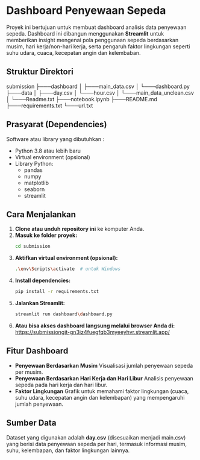 # Dashboard Penyewaan Sepeda
Proyek ini bertujuan untuk membuat dashboard analisis data penyewaan sepeda. Dashboard ini dibangun menggunakan **Streamlit** untuk memberikan insight mengenai pola penggunaan sepeda berdasarkan musim, hari kerja/non-hari kerja, serta pengaruh faktor lingkungan seperti suhu udara, cuaca, kecepatan angin dan kelembaban.

## Struktur Direktori
submission
├───dashboard
│   ├───main_data.csv
│   └───dashboard.py
├───data
│   ├───day.csv
│   └───hour.csv
│   └───main_data_unclean.csv
│   └───Readme.txt
├───notebook.ipynb
├───README.md
├───requirements.txt
└───url.txt


## Prasyarat (Dependencies)
Software atau library yang dibutuhkan :
- Python 3.8 atau lebih baru
- Virtual environment (opsional)
- Library Python:
    - pandas
    - numpy
    - matplotlib
    - seaborn
    - streamlit


## Cara Menjalankan

1. **Clone atau unduh repository ini** ke komputer Anda.
2. **Masuk ke folder proyek:**
   ```bash
   cd submission
   ```
3. **Aktifkan virtual environment (opsional):**
   ```bash
   .\env\Scripts\activate  # untuk Windows
   ```
4. **Install dependencies:**
   ```bash
   pip install -r requirements.txt
   ```
5. **Jalankan Streamlit:**
   ```bash
   streamlit run dashboard\dashboard.py
   ```
6. **Atau bisa akses dashboard langsung melalui browser Anda di:** https://submissiongit-gn3iz4fuegfqb3myeeyhvr.streamlit.app/
   


## Fitur Dashboard

- **Penyewaan Berdasarkan Musim**
  Visualisasi jumlah penyewaan sepeda per musim.
- **Penyewaan Berdasarkan Hari Kerja dan Hari Libur**
  Analisis penyewaan sepeda pada hari kerja dan hari libur.
- **Faktor Lingkungan**
  Grafik untuk memahami faktor lingkungan (cuaca, suhu udara, kecepatan angin dan kelembapan) yang mempengaruhi jumlah penyewaan.


## Sumber Data

Dataset yang digunakan adalah **day.csv** (disesuaikan menjadi main.csv) yang berisi data penyewaan sepeda per hari, termasuk informasi musim, suhu, kelembapan, dan faktor lingkungan lainnya.